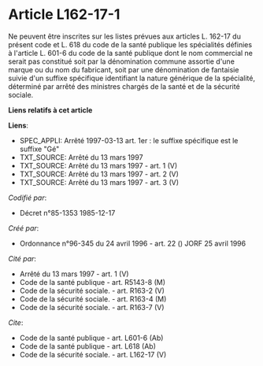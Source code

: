 # Article L162-17-1

Ne peuvent être inscrites sur les listes prévues aux articles L. 162-17 du présent code et L. 618 du code de la santé
publique les spécialités définies à l'article L. 601-6 du code de la santé publique dont le nom commercial ne serait pas
constitué soit par la dénomination commune assortie d'une marque ou du nom du fabricant, soit par une dénomination de
fantaisie suivie d'un suffixe spécifique identifiant la nature générique de la spécialité, déterminé par arrêté des ministres
chargés de la santé et de la sécurité sociale.

**Liens relatifs à cet article**

**Liens**:

  - SPEC_APPLI: Arrêté 1997-03-13 art. 1er : le suffixe spécifique est le suffixe "Gé"
  - TXT_SOURCE: Arrêté du 13 mars 1997
  - TXT_SOURCE: Arrêté du 13 mars 1997 - art. 1 (V)
  - TXT_SOURCE: Arrêté du 13 mars 1997 - art. 2 (V)
  - TXT_SOURCE: Arrêté du 13 mars 1997 - art. 3 (V)

_Codifié par_:

  - Décret n°85-1353 1985-12-17

_Créé par_:

  - Ordonnance n°96-345 du 24 avril 1996 - art. 22 () JORF 25 avril 1996

_Cité par_:

  - Arrêté du 13 mars 1997 - art. 1 (V)
  - Code de la santé publique - art. R5143-8 (M)
  - Code de la sécurité sociale. - art. R163-2 (V)
  - Code de la sécurité sociale. - art. R163-4 (M)
  - Code de la sécurité sociale. - art. R163-7 (V)

_Cite_:

  - Code de la santé publique - art. L601-6 (Ab)
  - Code de la santé publique - art. L618 (Ab)
  - Code de la sécurité sociale. - art. L162-17 (V)
